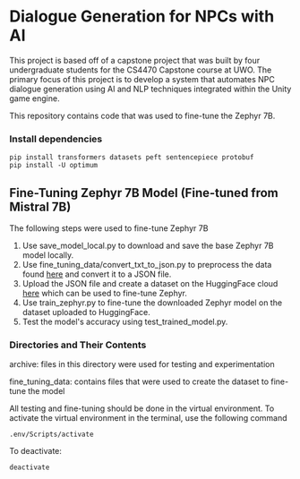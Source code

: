 # Dialogue Generation for NPCs with AI

This project is based off of a capstone project that was built by four undergraduate students for the CS4470 Capstone course at UWO. The primary focus of this project is to develop a system that automates NPC dialogue generation using AI and NLP techniques integrated within the Unity game engine.

This repository contains code that was used to fine-tune the Zephyr 7B.

### Install dependencies
```
pip install transformers datasets peft sentencepiece protobuf
pip install -U optimum
```

## Fine-Tuning Zephyr 7B Model (Fine-tuned from Mistral 7B) 
The following steps were used to fine-tune Zephyr 7B
1. Use save_model_local.py to download and save the base Zephyr 7B model locally.
2. Use fine_tuning_data/convert_txt_to_json.py to preprocess the data found [here](https://jakub.thebias.nl/GPT2_WOWHead_dataset.txt) and convert it to a JSON file.
3. Upload the JSON file and create a dataset on the HuggingFace cloud [here](https://huggingface.co/datasets/dprashar/npc_dialogue_rpg_quests) which can be used to fine-tune Zephyr.
4. Use train_zephyr.py to fine-tune the downloaded Zephyr model on the dataset uploaded to HuggingFace.
5. Test the model's accuracy using test_trained_model.py.

### Directories and Their Contents
archive: files in this directory were used for testing and experimentation

fine_tuning_data: contains files that were used to create the dataset to fine-tune the model

All testing and fine-tuning should be done in the virtual environment. To activate the virtual environment in the terminal, use the following command
```
.env/Scripts/activate
```
To deactivate:
```
deactivate
```
